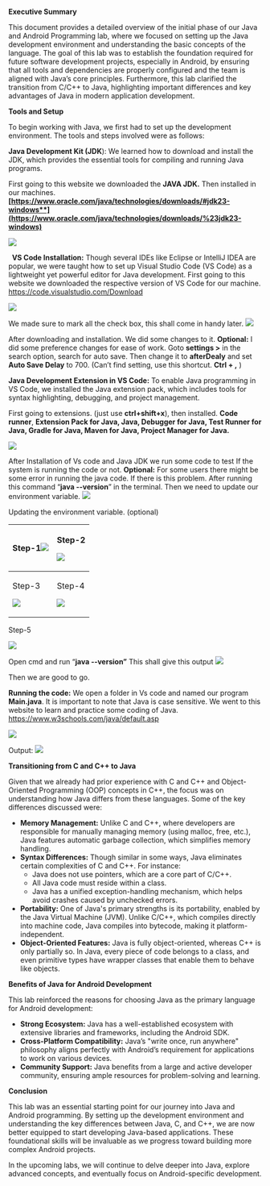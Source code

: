 **Executive Summary**

This document provides a detailed overview of the initial phase of our Java and Android Programming lab, where we focused on setting up the Java development environment and understanding the basic concepts of the language. The goal of this lab was to establish the foundation required for future software development projects, especially in Android, by ensuring that all tools and dependencies are properly configured and the team is aligned with Java’s core principles. Furthermore, this lab clarified the transition from C/C++ to Java, highlighting important differences and key advantages of Java in modern application development.

**Tools and Setup**

To begin working with Java, we first had to set up the development environment. The tools and steps involved were as follows:

**Java Development Kit (JDK**): We learned how to download and install the JDK, which provides the essential tools for compiling and running Java programs.

First going to this website we downloaded the **JAVA JDK.** Then installed in our machines. **[https://www.oracle.com/java/technologies/downloads/#jdk23-windows**](https://www.oracle.com/java/technologies/downloads/%23jdk23-windows)**


**![](Aspose.Words.f4a56bbb-2d1d-4103-bf2e-5d6ca311aefa.001.png)**

` `**VS Code Installation:** Though several IDEs like Eclipse or IntelliJ IDEA are popular, we were taught how to set up Visual Studio Code (VS Code) as a lightweight yet powerful editor for Java development.
First going to this website we downloaded the respective version of VS Code for our machine.
<https://code.visualstudio.com/Download>

![](Aspose.Words.f4a56bbb-2d1d-4103-bf2e-5d6ca311aefa.002.png)

We made sure to mark all the check box, this shall come in handy later.
![](Aspose.Words.f4a56bbb-2d1d-4103-bf2e-5d6ca311aefa.003.png) 

After downloading and installation. We did some changes to it.
**Optional:** I did some preference changes for ease of work. Goto **settings >** in the search option, search for auto save. Then change it to **afterDealy** and set **Auto Save Delay** to 700. 
(Can’t find setting, use this shortcut. **Ctrl + ,** )

**Java Development Extension in VS Code:** To enable Java programming in VS Code, we installed the Java extension pack, which includes tools for syntax highlighting, debugging, and project management.

First going to extensions. (just use **ctrl+shift+x**), then installed.
**Code runner**, **Extension Pack for Java, Java, Debugger for Java, Test Runner for Java, Gradle for Java, Maven for Java, Project Manager for Java.**

![](Aspose.Words.f4a56bbb-2d1d-4103-bf2e-5d6ca311aefa.004.png)

After Installation of Vs code and Java JDK we run some code to test If the system is running the code or not.
**Optional:** For some users there might be some error in running the java code. If there is this problem. After running this command “**java  --version**” in the terminal. Then we need to update our environment variable. ![](Aspose.Words.f4a56bbb-2d1d-4103-bf2e-5d6ca311aefa.005.png)









Updating the environment variable. (optional)

|Step-1![](Aspose.Words.f4a56bbb-2d1d-4103-bf2e-5d6ca311aefa.006.png)|<p>Step-2</p><p>![](Aspose.Words.f4a56bbb-2d1d-4103-bf2e-5d6ca311aefa.007.png)</p>|
| :- | :- |
|<p>Step-3</p><p>![](Aspose.Words.f4a56bbb-2d1d-4103-bf2e-5d6ca311aefa.008.png)</p>|<p>Step-4</p><p>![](Aspose.Words.f4a56bbb-2d1d-4103-bf2e-5d6ca311aefa.009.png)</p>|

Step-5

![](Aspose.Words.f4a56bbb-2d1d-4103-bf2e-5d6ca311aefa.010.png)

Open cmd and run “**java --version”**  This shall give this output 
![](Aspose.Words.f4a56bbb-2d1d-4103-bf2e-5d6ca311aefa.011.png)

Then we are good to go.


**Running the code:**
We open a folder in Vs code and named our program **Main.java**. It is important to note that Java is case sensitive. We went to this website to learn and practice some coding of Java.
<https://www.w3schools.com/java/default.asp>

![](Aspose.Words.f4a56bbb-2d1d-4103-bf2e-5d6ca311aefa.012.png)

Output:
![](Aspose.Words.f4a56bbb-2d1d-4103-bf2e-5d6ca311aefa.013.png)

**Transitioning from C and C++ to Java**

Given that we already had prior experience with C and C++ and Object-Oriented Programming (OOP) concepts in C++, the focus was on understanding how Java differs from these languages. Some of the key differences discussed were:

- **Memory Management:** Unlike C and C++, where developers are responsible for manually managing memory (using malloc, free, etc.), Java features automatic garbage collection, which simplifies memory handling.
- **Syntax Differences:** Though similar in some ways, Java eliminates certain complexities of C and C++. For instance:
  - Java does not use pointers, which are a core part of C/C++.
  - All Java code must reside within a class.
  - Java has a unified exception-handling mechanism, which helps avoid crashes caused by unchecked errors.
- **Portability:** One of Java's primary strengths is its portability, enabled by the Java Virtual Machine (JVM). Unlike C/C++, which compiles directly into machine code, Java compiles into bytecode, making it platform-independent.
- **Object-Oriented Features:** Java is fully object-oriented, whereas C++ is only partially so. In Java, every piece of code belongs to a class, and even primitive types have wrapper classes that enable them to behave like objects.

**Benefits of Java for Android Development**

This lab reinforced the reasons for choosing Java as the primary language for Android development:

- **Strong Ecosystem:** Java has a well-established ecosystem with extensive libraries and frameworks, including the Android SDK.
- **Cross-Platform Compatibility:** Java’s "write once, run anywhere" philosophy aligns perfectly with Android’s requirement for applications to work on various devices.
- **Community Support:** Java benefits from a large and active developer community, ensuring ample resources for problem-solving and learning.


**Conclusion**

This lab was an essential starting point for our journey into Java and Android programming. By setting up the development environment and understanding the key differences between Java, C, and C++, we are now better equipped to start developing Java-based applications. These foundational skills will be invaluable as we progress toward building more complex Android projects.

In the upcoming labs, we will continue to delve deeper into Java, explore advanced concepts, and eventually focus on Android-specific development.


